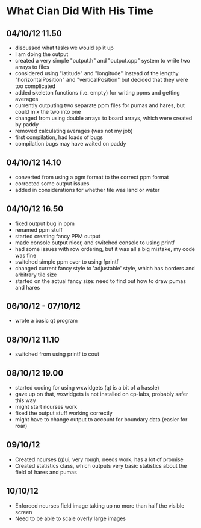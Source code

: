 What Cian Did With His Time
===========================

04/10/12 11.50
--------------
- discussed what tasks we would split up
- I am doing the output
- created a very simple "output.h" and "output.cpp" system to write two arrays to files
- considered using "latitude" and "longitude" instead of the lengthy "horizontalPosition" and "verticalPosition" but decided that they were too complicated
- added skeleton functions (i.e. empty) for writing ppms and getting averages
- currently outputing two separate ppm files for pumas and hares, but could mix the two into one
- changed from using double arrays to board arrays, which were created by paddy
- removed calculating averages (was not  my job)
- first compilation, had loads of bugs
- compilation bugs may have waited on paddy

04/10/12 14.10
--------------
- converted from using a pgm format to the correct ppm format
- corrected some output issues
- added in considerations for whether tile was land or water

04/10/12 16.50
--------------
- fixed output bug in ppm
- renamed ppm stuff
- started creating fancy PPM output
- made console output nicer, and switched console to using printf
- had some issues with row ordering, but it was all a big mistake, my code was fine
- switched simple ppm over to using fprintf
- changed current fancy style to 'adjustable' style, which has borders and arbitrary tile size
- started on the actual fancy size: need to find out how to draw pumas and hares

06/10/12 - 07/10/12
-------------------
- wrote a basic qt program

08/10/12 11.10
--------------
- switched from using printf to cout

08/10/12 19.00
--------------
- started coding for using wxwidgets (qt is a bit of a hassle)
- gave up on that, wxwidgets is not installed on cp-labs, probably safer this way
- might start ncurses work
- fixed the output stuff working correctly
- might have to change output to account for boundary data (easier for roar)

09/10/12
--------
- Created ncurses (g)ui, very rough, needs work, has a lot of promise
- Created statistics class, which outputs very basic statistics about the field of hares and pumas

10/10/12
--------
- Enforced ncurses field image taking up no more than half the visible screen
- Need to be able to scale overly large images
